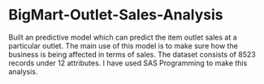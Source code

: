 # BigMart-Outlet-Sales-Analysis
Built an predictive model which can predict the item outlet sales at a particular outlet. The main use of this model is to make sure how the business is being affected in terms of sales. The dataset consists of 8523 records under 12 attributes. I have used SAS Programming to make this analysis.
